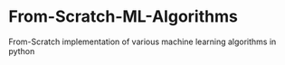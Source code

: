 # From-Scratch-ML-Algorithms
From-Scratch implementation of various machine learning algorithms in python
